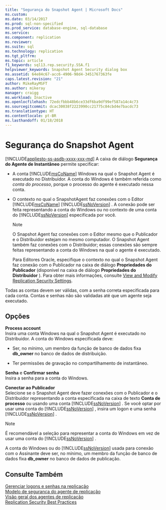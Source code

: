 ```yaml
---
title: "Segurança do Snapshot Agent | Microsoft Docs"
ms.custom: 
ms.date: 03/14/2017
ms.prod: sql-non-specified
ms.prod_service: database-engine, sql-database
ms.service: 
ms.component: replication
ms.reviewer: 
ms.suite: sql
ms.technology: replication
ms.tgt_pltfrm: 
ms.topic: article
f1_keywords: sql13.rep.security.SSA.f1
helpviewer_keywords: Snapshot Agent Security dialog box
ms.assetid: 64e84c67-acc6-4906-98d4-3451767363fe
caps.latest.revision: "21"
author: MikeRayMSFT
ms.author: mikeray
manager: craigg
ms.workload: Inactive
ms.openlocfilehash: 72edcfbbb48b6ce33df6ba9df99ef587a14c4c73
ms.sourcegitcommit: dcac30038f2223990cc21775c84cbd4e7bacdc73
ms.translationtype: HT
ms.contentlocale: pt-BR
ms.lasthandoff: 01/18/2018
---
```

# <a name="snapshot-agent-security"></a>Segurança do Snapshot Agent
[!INCLUDE[appliesto-ss-asdb-xxxx-xxx-md](../../includes/appliesto-ss-asdb-xxxx-xxx-md.md)] A caixa de diálogo **Segurança do Agente de Instantâneo** permite specificar:  
  
-   A conta [!INCLUDE[msCoName](../../includes/msconame-md.md)] Windows na qual o Snapshot Agent é executado no Distribuidor. A conta do Windows é também referida como *conta do processo*, porque o processo do agente é executado nessa conta.  
  
-   O contexto no qual o SnapshotAgent faz conexões com o Editor [!INCLUDE[msCoName](../../includes/msconame-md.md)] [!INCLUDE[ssNoVersion](../../includes/ssnoversion-md.md)] . A conexão pode ser feita representando a conta do Windows ou no contexto de uma conta do [!INCLUDE[ssNoVersion](../../includes/ssnoversion-md.md)] especificada por você.  
  
    > [!NOTE]  
    >  O Snapshot Agent faz conexões com o Editor mesmo que o Publicador e o Distribuidor estejam no mesmo computador. O Snapshot Agent também faz conexões com o Distribuidor; essas conexões são sempre feitas representando a conta do Windows na qual o agente é executado.  
  
     Para Editores Oracle, especifique o contexto no qual o Snapshot Agent faz conexão com o Publicador na caixa de diálogo **Propriedades do Publicador** (disponível na caixa de diálogo **Propriedades do Distribuidor** ). Para obter mais informações, consulte [View and Modify Replication Security Settings](../../relational-databases/replication/security/view-and-modify-replication-security-settings.md).  
  
 Todas as contas devem ser válidas, com a senha correta especificada para cada conta. Contas e senhas não são validadas até que um agente seja executado.  
  
## <a name="options"></a>Opções  
 **Process account**  
 Insira uma conta  Windows na qual o Snapshot Agent é executado no Distribuidor. A conta do Windows especificada deve:  
  
-   Ser, no mínimo, um membro da função de banco de dados fixa **db_owner** no banco de dados de distribuição.  
  
-   Ter permissões de gravação no compartilhamento de instantâneo.  
  
 **Senha** e **Confirmar senha**  
 Insira a senha para a conta do Windows.  
  
 **Conectar ao Publicador**  
 Selecione se o Snapshot Agent deve fazer conexões com o Publicador e o Distribuidor representando a conta especificada na caixa de texto **Conta de processo** ou usando uma conta [!INCLUDE[ssNoVersion](../../includes/ssnoversion-md.md)] . Se você optar por usar uma conta do [!INCLUDE[ssNoVersion](../../includes/ssnoversion-md.md)] , insira um logon e uma senha [!INCLUDE[ssNoVersion](../../includes/ssnoversion-md.md)] .  
  
> [!NOTE]  
>  É recomendável a seleção para representar a conta do Windows em vez de usar uma conta do [!INCLUDE[ssNoVersion](../../includes/ssnoversion-md.md)] .  
  
 A conta do Windows ou do [!INCLUDE[ssNoVersion](../../includes/ssnoversion-md.md)] usada para conexão com o Assinante deve ser, no mínimo, um membro da função de banco de dados fixa **db_owner** no banco de dados de publicação.  
  
## <a name="see-also"></a>Consulte Também  
 [Gerenciar logons e senhas na replicação](../../relational-databases/replication/security/manage-logins-and-passwords-in-replication.md)   
 [Modelo de segurança do agente de replicação](../../relational-databases/replication/security/replication-agent-security-model.md)   
 [Visão geral dos agentes de replicação](../../relational-databases/replication/agents/replication-agents-overview.md)   
 [Replication Security Best Practices](../../relational-databases/replication/security/replication-security-best-practices.md)  
  
  
